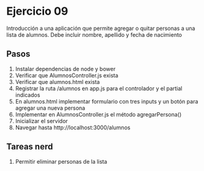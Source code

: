 # Ejercicio 09

Introducción a una aplicación que permite agregar o quitar personas a una lista de alumnos. Debe incluir nombre, apellido y fecha de nacimiento

## Pasos
1. Instalar dependencias de node y bower
2. Verificar que AlumnosController.js exista
3. Verificar que alumnos.html exista
4. Registrar la ruta /alumnos en app.js para el controlador y el partial indicados
5. En alumnos.html implementar formulario con tres inputs y un botón para agregar una nueva persona  
6. Implementar en AlumnosController.js el método agregarPersona()
7. Inicializar el servidor
8. Navegar hasta http://localhost:3000/alumnos




## Tareas nerd
1. Permitir eliminar personas de la lista
